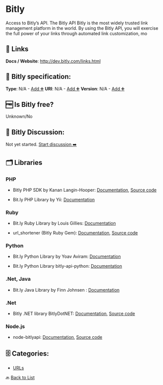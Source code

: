 # Bitly
Access to Bitly’s API. The Bitly API Bitly is the most widely trusted link management platform in the world. By using the Bitly API, you will exercise the full power of your links through automated link customization, mo

##  🔗 Links
**Docs / Website**: http://dev.bitly.com/links.html

## 🧬 Bitly specification:
**Type**: N/A - [Add ➕](https://github.com/apis-list/apis-list/edit/main/apis-list.yaml)
**URI**: N/A - [Add ➕](https://github.com/apis-list/apis-list/edit/main/apis-list.yaml)
**Version**: N/A - [Add ➕](https://github.com/apis-list/apis-list/edit/main/apis-list.yaml)

## 🆓 Is Bitly free?
 Unknown/No 

## 💬 Bitly Discussion:
Not yet started. [Start discussion ➡️](https://github.com/apis-list/apis-list/discussions/new)

## 🗂️ Libraries
### PHP
- Bitly PHP SDK by Kanan Langin-Hooper: [Documentation](https://packagist.org/packages/kananlanginhooper/bitly-api-php), [Source code](https://github.com/kananlanginhooper/bitly-api-php)

- Bit.ly PHP Library by Yii: [Documentation](http://www.yiiframework.com/extension/bitly-url-shortener)

### Ruby
- Bit.ly Ruby Library by Louis Gillies: [Documentation](https://github.com/playgood/get_shorty)

- url_shortener (Bitly Ruby Gem): [Documentation](http://rdoc.info/github/nas/url_shortener), [Source code](https://github.com/nas/url_shortener)

### Python
- Bit.ly Python Library by Yoav Aviram: [Documentation](https://code.google.com/p/python-bitly/)

- Bit.ly Python Library bitly-api-python: [Documentation](https://github.com/bitly/bitly-api-python)

### .Net, Java
-  Bit.ly Java Library by Finn Johnsen : [Documentation](https://github.com/finnjohnsen/BitlyAndroid)

### .Net
- Bitly .NET library BitlyDotNET: [Documentation](http://dev.bitly.com/code_libraries.html), [Source code](https://code.google.com/p/bitly-dot-net/)

### Node.js
- node-bitlyapi: [Documentation](https://www.npmjs.org/package/node-bitlyapi), [Source code](https://github.com/nkirby/node-bitlyapi)


## 🗄️ Categories:
- [URLs](https://github.com/apis-list/apis-list#urls-)

🔙  [Back to List](https://github.com/apis-list/apis-list)
